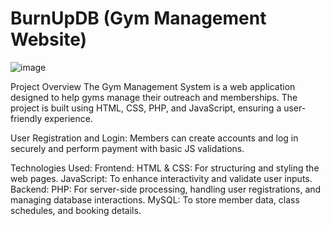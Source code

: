 # BurnUpDB (Gym Management Website)
![image](https://github.com/user-attachments/assets/54fc4b27-7b30-4302-a82a-bb3689b5c8d2)

Project Overview The Gym Management System is a web application designed to help gyms manage their outreach and memberships. The project is built using HTML, CSS, PHP, and JavaScript, ensuring a user-friendly experience. 

User Registration and Login: Members can create accounts and log in securely and perform payment with basic JS validations.
   
Technologies Used:
Frontend: 
   HTML & CSS: For structuring and styling the web pages. 
   JavaScript: To enhance interactivity and validate user inputs. 
Backend: 
   PHP: For server-side processing, handling user registrations, and managing database interactions.
   MySQL: To store member data, class schedules, and booking details. 
